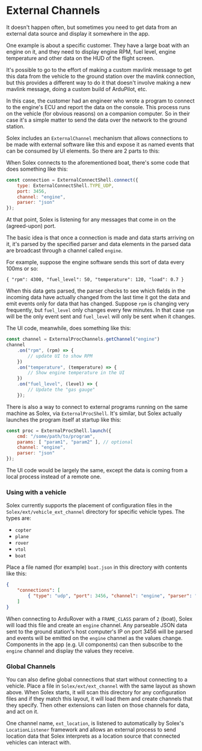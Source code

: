 # External Channels

It doesn't happen often, but sometimes you need to get data from an external data source and display it somewhere in the app.

One example is about a specific customer. They have a large boat with an engine on it, and they need to display engine RPM, fuel level, 
engine temperature and other data on the HUD of the flight screen.

It's possible to go to the effort of making a custom mavlink message to get this data from the vehicle to the ground station over the mavlink connection, but this provides a different way to do it that doesn't involve making a new mavlink message, doing a custom build of ArduPilot, etc.

In this case, the customer had an engineer who wrote a program to connect to the engine's ECU and report the data on the console. This process runs on the vehicle (for obvious reasons) on a companion computer. So in their case it's a simple matter to send the data over the network to the ground station.

Solex includes an `ExternalChannel` mechanism that allows connections to be made with external software like this and expose it as named events that can be consumed by UI elements. So there are 2 parts to this:

When Solex connects to the aforementioned boat, there's some code that does something like this:

```javascript
const connection = ExternalConnectShell.connect({
	type: ExternalConnectShell.TYPE_UDP,
	port: 3456,
	channel: "engine",
	parser: "json"
});
```

At that point, Solex is listening for any messages that come in on the (agreed-upon) port.

The basic idea is that once a connection is made and data starts arriving on it, it's parsed by the specified parser and data elements in the parsed data are broadcast through a channel called `engine`.

For example, suppose the engine software sends this sort of data every 100ms or so:
```
{ "rpm": 4300, "fuel_level": 50, "temperature": 120, "load": 0.7 }
```

When this data gets parsed, the parser checks to see which fields in the incoming data have actually changed from the last time it got the data and emit events only for data that has changed. Suppose `rpm` is changing very frequently, but `fuel_level` only changes every few minutes. In that case `rpm` will be the only event sent and `fuel_level` will only be sent when it changes.

The UI code, meanwhile, does something like this:

```javascript
const channel = ExternalProcChannels.getChannel("engine")
channel
	.on("rpm", (rpm) => {
		// update UI to show RPM
	})
	.on("temperature", (temperature) => {
		// Show engine temperature in the UI
	})
	.on("fuel_level", (level) => {
		// Update the "gas gauge"
	});
```

There is also a way to connect to external programs running on the same machine as Solex, via `ExternalProcShell`. It's similar, but Solex actually launches the program itself at startup like this:

```javascript
const proc = ExternalProcShell.launch({
	cmd: "/some/path/to/program",
	params: [ "param1", "param2" ], // optional
	channel: "engine",
	parser: "json"
});
```

The UI code would be largely the same, except the data is coming from a local process instead of a remote one.

### Using with a vehicle

Solex currently supports the placement of configuration files in the `Solex/ext/vehicle_ext_channel` directory for specific vehicle types. The types are:

- `copter`
- `plane`
- `rover`
- `vtol`
- `boat`

Place a file named (for example) `boat.json` in this directory with contents like this:

```json
{
	"connections": [
		{ "type": "udp", "port": 3456, "channel": "engine", "parser": "json" }
	]
}
```

When connecting to ArduRover with a `FRAME_CLASS` param of `2` (boat), Solex will load this file and create an `engine` channel. Any parseable JSON data sent to the ground station's host computer's IP on port 3456 will be parsed and events will be emitted on the `engine` channel as the values change. Components in the app (e.g. UI components) can then subscribe to the `engine` channel and display the values they receive.

### Global Channels

You can also define global connections that start without connecting to a vehicle. Place a file in `Solex/ext/ext_channel` with the same layout as shown above. When Solex starts, it will scan this directory for any configuration files and if they match this layout, it will load them 
and create channels that they specify. Then other extensions can listen on those channels for data, and act on it.

One channel name, `ext_location`, is listened to automatically by Solex's `LocationListener` framework and allows an external process to send location data that Solex interprets as a location source that connected vehicles can interact with. 
